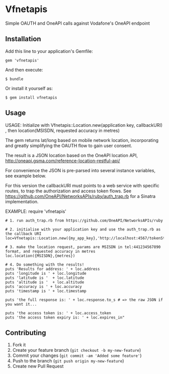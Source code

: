 # Vfnetapis

Simple OAUTH and OneAPI calls against Vodafone's OneAPI endpoint

## Installation

Add this line to your application's Gemfile:

    gem 'vfnetapis'

And then execute:

    $ bundle

Or install it yourself as:

    $ gem install vfnetapis

## Usage

  USAGE: Initialize with Vfnetapis::Location.new(application key, callbackURI) , then location(MSISDN, requested accuracy in metres)
  
  The gem returns lat/long based on mobile network location, incorporating and greatly simplifying the OAUTH flow to gain user consent.
  
  The result is a JSON location based on the OneAPI location API, http://oneapi.gsma.com/reference-location-restful-api/
  
  For convenience the JSON is pre-parsed into several instance variables, see example below.
  
  For this version the callbackURI must points to a web service with specific routes,
  to trap the authorization and access token flows. See https://github.com/OneAPI/NetworksAPIs/ruby/auth_trap.rb
  for a Sinatra implementation.
  
  EXAMPLE:
	require 'vfnetapis'
	
	# 1. run auth_trap.rb from https://github.com/OneAPI/NetworksAPIs/ruby
	
	# 2. initialise with your application key and use the auth_trap.rb as the callback URI
	loc=Vfnetapis::Location.new({my_app_key},'http://localhost:4567/tokenStore')
	
	# 3. make the location request, params are MSISDN in tel:441234567890 format, and requested accuracy in metres 
	loc.location({MSISDN},{metres})
	
	# 4. Do something with the results!
	puts 'Results for address: ' + loc.address
	puts 'longitude is ' + loc.longitude
	puts 'latitude is '  + loc.latitude
	puts 'altitude is '  + loc.altitude
	puts 'accuracy is ' + loc.accuracy
	puts 'timestamp is ' + loc.timestamp
	
	puts 'the full response is: ' + loc.response.to_s # => the raw JSON if you want it...
	
	puts 'the access token is: ' + loc.access_token
	puts 'the access token expiry is: ' + loc.expires_in"

## Contributing

1. Fork it
2. Create your feature branch (`git checkout -b my-new-feature`)
3. Commit your changes (`git commit -am 'Added some feature'`)
4. Push to the branch (`git push origin my-new-feature`)
5. Create new Pull Request
